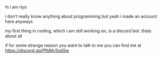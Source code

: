 hi i am riyo

i don't really know anything about programming but yeah i made an account here anyways

my first thing in coding, which i am still working on, is a discord bot.
thats about all

if for some strange reason you want to talk to me you can find me at https://discord.gg/PfbMv5sdSw
